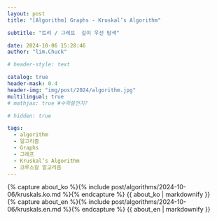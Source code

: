 ```yaml
---
layout: post
title: "[Algorithm] Graphs - Kruskal’s Algorithm"

subtitle: "트리 / 그레프  깊이 우선 탐색"

date: 2024-10-06 15:28:46
author: "lim.Chuck"

# header-style: text

catalog: true
header-mask: 0.4
header-img: "img/post/2024/algorithm.jpg"
multilingual: true
# mathjax: true #수학쓸껀지?

# hidden: true

tags:
  - algorithm
  - 알고리즘
  - Graphs
  - 그래프
  - Kruskal’s Algorithm
  - 크루스칼 알고리즘
---
```


<div class="ko post-container">
    {% capture about_ko %}{% include post/algorithms/2024-10-06/kruskals.ko.md %}{% endcapture %}
    {{ about_ko | markdownify }}
</div>
<div class="en post-container">
    {% capture about_en %}{% include post/algorithms/2024-10-06/kruskals.en.md %}{% endcapture %}
    {{ about_en | markdownify }}
</div>
